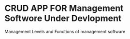 # CRUD APP FOR Management Softwore Under Devlopment
Management Levels and Functions of management software
